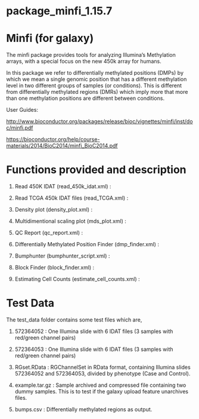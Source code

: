 # package_minfi_1.15.7

Minfi (for galaxy)
====

The minfi package provides tools for analyzing Illumina’s Methylation arrays, with a special
focus on the new 450k array for humans.

In this package we refer to differentially methylated positions (DMPs) by which we mean
a single genomic position that has a different methylation level in two different groups of
samples (or conditions). This is different from differentially methylated regions (DMRs)
which imply more that more than one methylation positions are different between conditions.

User Guides:

http://www.bioconductor.org/packages/release/bioc/vignettes/minfi/inst/doc/minfi.pdf

https://bioconductor.org/help/course-materials/2014/BioC2014/minfi_BioC2014.pdf

Functions provided and description
===

1. Read 450K IDAT (read_450k_idat.xml) :

2. Read TCGA 450k IDAT files (read_TCGA.xml) :

3. Density plot (density_plot.xml) :

4. Multidimentional scaling plot (mds_plot.xml) :

5. QC Report (qc_report.xml) :

6. Differentially Methylated Position Finder (dmp_finder.xml) :

7. Bumphunter (bumphunter_script.xml) :

8. Block Finder (block_finder.xml) :

9. Estimating Cell Counts (estimate_cell_counts.xml) :


Test Data
====

The test_data folder contains some test files which are,

1. 572364052 : One Illumina slide with 6 IDAT files (3 samples with red/green channel pairs)

2. 572364053 : One Illumina slide with 6 IDAT files (3 samples with red/green channel pairs)

3. RGset.RData : RGChannelSet in RData format, containing Illumina slides 572364052 and 572364053,
divided by phenotype (Case and Control).

4. example.tar.gz : Sample archived and compressed file containing two dummy samples. This is to test if the galaxy upload feature unarchives files.

5. bumps.csv : Differentially methylated regions as output.
